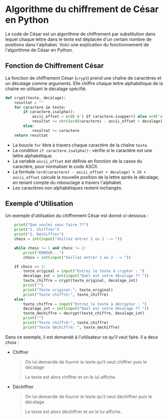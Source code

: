 # Algorithme du chiffrement de César en Python

Le code de César est un algorithme de chiffrement par substitution dans lequel chaque lettre dans le texte est déplacée d'un certain nombre de positions dans l'alphabet. Voici une explication du fonctionnement de l'algorithme de César en Python.

## Fonction de Chiffrement César

La fonction de chiffrement César (`crypt`) prend une chaîne de caractères et un décalage comme arguments. Elle chiffre chaque lettre alphabétique de la chaîne en utilisant le décalage spécifié.

```python
def crypt(texte, decalage):
    resultat = ""
    for caractere in texte:
        if caractere.isalpha():
            ascii_offset = ord('A') if caractere.isupper() else ord('a')
            resultat += chr((ord(caractere) - ascii_offset + decalage) % 26 + ascii_offset)
        else:
            resultat += caractere
    return resultat
```

- La boucle `for` itère à travers chaque caractère de la chaîne `texte`.
- La condition `if caractere.isalpha():` vérifie si le caractère est une lettre alphabétique.
- La variable `ascii_offset` est définie en fonction de la casse du caractère, pour normaliser le code ASCII.
- La formule ``(ord(caractere) - ascii_offset + decalage) % 26 + ascii_offset`` calcule la nouvelle position de la lettre après le décalage, en tenant compte du rebouclage à travers l'alphabet.
- Les caractères non alphabétiques restent inchangés.

## Exemple d'Utilisation

Un exemple d'utilisation du chiffrement César est donné ci-dessous :

```python
    print("Que voulez vous faire ??")
    print("1. Chiffrer")
    print("2. Déchiffrer")
    choix = int(input("Veillez entrer 1 ou 2 --> "))

    while choix != 1 and choix != 2:
        print("ERREUR...")
        choix = int(input("Veillez entrer 1 ou 2 --> "))

    if choix == 1:
        texte_original = input("Entrez le texte à crypter : ")
        decalage_int = int(input("Quel est votre décalage ?? "))
        texte_chiffre = crypt(texte_original, decalage_int)
        print("")
        print("Texte original:", texte_original)
        print("Texte chiffré:", texte_chiffre)
    else:
        texte_chiffre = input("Entrez le texte à décrypter : ")
        decalage_int = int(input("Quel est votre décalage ?? "))
        texte_dechiffre = decrypt(texte_chiffre, decalage_int)
        print("")
        print("Texte chiffré:", texte_chiffre)
        print("Texte déchiffré: ", texte_dechiffre)
```

Dans ce exemple, il est demandé à l'utilisateur ce qu'il veut faire.
Il a deux choix :
- Chiffrer 
  > On lui demande de fournir le texte qu'il veut chiffrer puis le décalage
  >
  > Le texte est alors chiffrer et on le lui affiche.
- Déchiffrer 
  > On lui demande de fournir le texte qu'il veut déchiffrer puis le décalage
  >
  > Le texte est alors déchiffrer et on le lui affiche.
